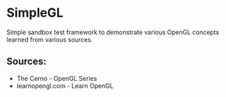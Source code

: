 # SimpleGL
Simple sandbox test framework to demonstrate various OpenGL concepts learned from various sources.

## Sources:
* The Cerno - OpenGL Series
* learnopengl.com - Learn OpenGL